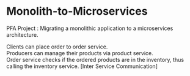﻿# Monolith-to-Microservices
PFA Project : Migrating a monolithic application to a microservices architecture.

Clients can place order to order service.
<br/>
Producers can manage their products via product service.
<br/>
Order service checks if the ordered products are in the inventory, thus calling the inventory service. [Inter Service Communication]
